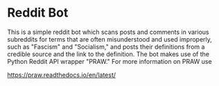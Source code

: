 # Reddit Bot

This is a simple reddit bot which scans posts and comments in various subreddits for
terms that are often misunderstood and used improperly, such as "Fascism" and "Socialism,"
and posts their definitions from a credible source and the link to the definition. The bot
makes use of the Python Reddit API wrapper "PRAW." For more information on PRAW use

https://praw.readthedocs.io/en/latest/